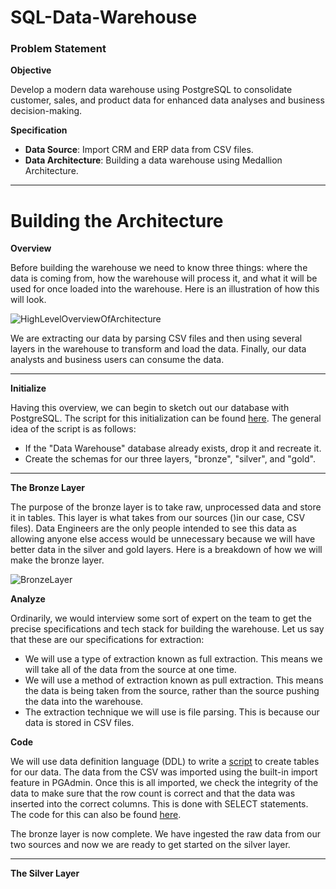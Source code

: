 # SQL-Data-Warehouse
### Problem Statement
**Objective**

Develop a modern data warehouse using PostgreSQL to consolidate customer, sales, and product data for enhanced data analyses and business decision-making. 

**Specification**

- **Data Source**: Import CRM and ERP data from CSV files.
- **Data Architecture**: Building a data warehouse using Medallion Architecture.

---

# Building the Architecture
**Overview**

Before building the warehouse we need to know three things: where the data is coming from, how the warehouse will process it, and what it will be used for once loaded into the warehouse. Here is an illustration of how this will look.

![HighLevelOverviewOfArchitecture](https://github.com/user-attachments/assets/2ca377f8-3946-456b-80a0-f045577e43d6)

We are extracting our data by parsing CSV files and then using several layers in the warehouse to transform and load the data. Finally, our data analysts and business users can consume the data.

---

**Initialize**

Having this overview, we can begin to sketch out our database with PostgreSQL. The script for this initialization can be found [here](scripts/init_database.sql).
The general idea of the script is as follows:
- If the "Data Warehouse" database already exists, drop it and recreate it.
- Create the schemas for our three layers, "bronze", "silver", and "gold".

---

**The Bronze Layer**

The purpose of the bronze layer is to take raw, unprocessed data and store it in tables. This layer is what takes from our sources ()in our case, CSV files). Data Engineers are the only people intended to see this data as allowing anyone else access would be unnecessary because we will have better data in the silver and gold layers. Here is a breakdown of how we will make the bronze layer.

![BronzeLayer](https://github.com/user-attachments/assets/ce7337bd-9e25-4d28-b63d-7cd23704aa2a)

**Analyze**

Ordinarily, we would interview some sort of expert on the team to get the precise specifications and tech stack for building the warehouse. Let us say that these are our specifications for extraction:
- We will use a type of extraction known as full extraction. This means we will take all of the data from the source at one time.
- We will use a method of extraction known as pull extraction. This means the data is being taken from the source, rather than the source pushing the data into the warehouse.
- The extraction technique we will use is file parsing. This is because our data is stored in CSV files.

**Code**

We will use data definition language (DDL) to write a [script](scripts/bronze/bronze_ddl.sql) to create tables for our data. The data from the CSV was imported using the built-in import feature in PGAdmin.
Once this is all imported, we check the integrity of the data to make sure that the row count is correct and that the data was inserted into the correct columns.
This is done with SELECT statements. The code for this can also be found [here](scripts/bronze/bronze_ddl.sql).

The bronze layer is now complete. We have ingested the raw data from our two sources and now we are ready to get started on the silver layer.

---

**The Silver Layer**







